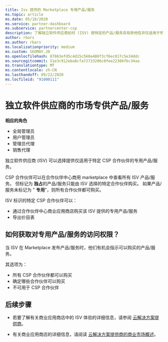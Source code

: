 ```yaml
---
title: Isv 提供的 Marketplace 专用产品/服务
ms.topic: article
ms.date: 05/18/2020
ms.service: partner-dashboard
ms.subservice: partnercenter-csp
description: 了解独立软件供应商如何 (ISV) 使特定的产品/服务具有排他性并仅适用于特定的 CSP 合作伙伴。
author: rbars
ms.author: rbars
ms.localizationpriority: medium
ms.custom: SEOMAY.20
ms.openlocfilehash: 87863efd5c4d15c560a488f3cf6ec817c5e34ddc
ms.sourcegitcommit: 51e3c912eba8cfa72733206c0fee22386fbc34aa
ms.translationtype: MT
ms.contentlocale: zh-CN
ms.lasthandoff: 09/22/2020
ms.locfileid: "91000111"
---
```

# <a name="marketplace-exclusive-offers-from-independent-software-vendors"></a>独立软件供应商的市场专供产品/服务

**相应的角色**

- 全局管理员
- 用户管理员
- 管理员代理
- 销售代理

独立软件供应商 (ISV) 可以选择提供仅适用于特定 CSP 合作伙伴的专用产品/服务。

CSP 合作伙伴可以在合作伙伴中心商用 marketplace 中查看所有 ISV 产品/服务。 但标记为 **独占**的产品/服务只能由 ISV 选择的特定合作伙伴购买。 如果产品/服务未标记为 " **专用**"，则所有合作伙伴都可购买。

ISV 标识的特定 CSP 合作伙伴可以：

- 通过合作伙伴中心商业应用商店购买该 ISV 提供的专用产品/服务
- 导出价目表

## <a name="how-do-you-gain-access-to-exclusive-offers"></a>如何获取对专用产品/服务的访问权限？

当 ISV 在 Marketplace 发布产品/服务时，他们有机会指示可以购买的产品/服务。

其选项为：

- 所有 CSP 合作伙伴都可以购买
- 确定哪些合作伙伴可以购买
- 不可用于 CSP 合作伙伴

## <a name="next-steps"></a>后续步骤

- 若要了解有关商业应用商店中的 ISV 体验的详细信息，请参阅 [云解决方案提供商](/azure/marketplace/cloud-solution-providers)。

- 有关商业应用商店的详细信息，请阅读 [云解决方案提供商的商业市场概述](csp-commercial-marketplace-overview.md)。